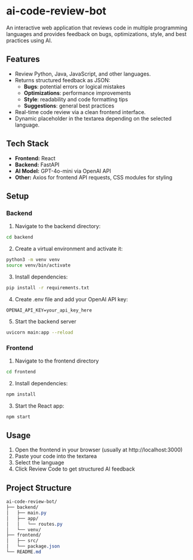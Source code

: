 # ai-code-review-bot

An interactive web application that reviews code in multiple programming languages and provides feedback on bugs, optimizations, style, and best practices using AI.

## Features

- Review Python, Java, JavaScript, and other languages.
- Returns structured feedback as JSON:
  - **Bugs**: potential errors or logical mistakes
  - **Optimizations**: performance improvements
  - **Style**: readability and code formatting tips
  - **Suggestions**: general best practices
- Real-time code review via a clean frontend interface.
- Dynamic placeholder in the textarea depending on the selected language.

## Tech Stack

- **Frontend:** React
- **Backend:** FastAPI
- **AI Model:** GPT-4o-mini via OpenAI API
- **Other:** Axios for frontend API requests, CSS modules for styling


## Setup

### Backend

1. Navigate to the backend directory:

```bash
cd backend
```

2. Create a virtual environment and activate it:

```bash
python3 -m venv venv
source venv/bin/activate
```

3. Install dependencies:

```bash
pip install -r requirements.txt
```

4. Create .env file and add your OpenAI API key:

```env
OPENAI_API_KEY=your_api_key_here
```

5. Start the backend server

```bash
uvicorn main:app --reload
```

### Frontend

1. Navigate to the frontend directory

```bash
cd frontend
```

2. Install dependencies:

```bash
npm install
```

3. Start the React app:

```bash
npm start
```

## Usage
1. Open the frontend in your browser (usually at http://localhost:3000)
2. Paste your code into the textarea
3. Select the language
4. Click Review Code to get structured AI feedback

## Project Structure

```css
ai-code-review-bot/
├── backend/         
│   ├── main.py
│   ├── app/
│   │   └── routes.py
│   └── venv/
├── frontend/        
│   ├── src/
│   └── package.json
└── README.md
```


